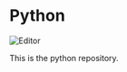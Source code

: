 # Python

![Editor](https://img.shields.io/badge/Editor-VS_Code-blue)

This is the python repository.



